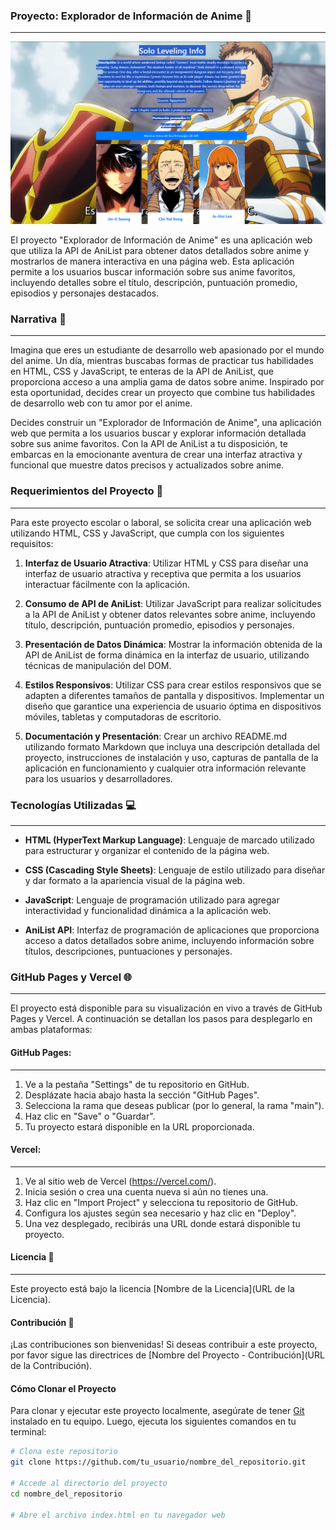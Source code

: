 ### Proyecto: Explorador de Información de Anime 🌟

---

![](portada.png)

El proyecto "Explorador de Información de Anime" es una aplicación web que utiliza la API de AniList para obtener datos detallados sobre anime y mostrarlos de manera interactiva en una página web. Esta aplicación permite a los usuarios buscar información sobre sus anime favoritos, incluyendo detalles sobre el título, descripción, puntuación promedio, episodios y personajes destacados.

### Narrativa 📖
---
Imagina que eres un estudiante de desarrollo web apasionado por el mundo del anime. Un día, mientras buscabas formas de practicar tus habilidades en HTML, CSS y JavaScript, te enteras de la API de AniList, que proporciona acceso a una amplia gama de datos sobre anime. Inspirado por esta oportunidad, decides crear un proyecto que combine tus habilidades de desarrollo web con tu amor por el anime.

Decides construir un "Explorador de Información de Anime", una aplicación web que permita a los usuarios buscar y explorar información detallada sobre sus anime favoritos. Con la API de AniList a tu disposición, te embarcas en la emocionante aventura de crear una interfaz atractiva y funcional que muestre datos precisos y actualizados sobre anime.

### Requerimientos del Proyecto 🚀
---
Para este proyecto escolar o laboral, se solicita crear una aplicación web utilizando HTML, CSS y JavaScript, que cumpla con los siguientes requisitos:

1. **Interfaz de Usuario Atractiva**: Utilizar HTML y CSS para diseñar una interfaz de usuario atractiva y receptiva que permita a los usuarios interactuar fácilmente con la aplicación.

2. **Consumo de API de AniList**: Utilizar JavaScript para realizar solicitudes a la API de AniList y obtener datos relevantes sobre anime, incluyendo título, descripción, puntuación promedio, episodios y personajes.

3. **Presentación de Datos Dinámica**: Mostrar la información obtenida de la API de AniList de forma dinámica en la interfaz de usuario, utilizando técnicas de manipulación del DOM.

4. **Estilos Responsivos**: Utilizar CSS para crear estilos responsivos que se adapten a diferentes tamaños de pantalla y dispositivos. Implementar un diseño que garantice una experiencia de usuario óptima en dispositivos móviles, tabletas y computadoras de escritorio.

5. **Documentación y Presentación**: Crear un archivo README.md utilizando formato Markdown que incluya una descripción detallada del proyecto, instrucciones de instalación y uso, capturas de pantalla de la aplicación en funcionamiento y cualquier otra información relevante para los usuarios y desarrolladores.

### Tecnologías Utilizadas 💻
---
- **HTML (HyperText Markup Language)**: Lenguaje de marcado utilizado para estructurar y organizar el contenido de la página web.

- **CSS (Cascading Style Sheets)**: Lenguaje de estilo utilizado para diseñar y dar formato a la apariencia visual de la página web.

- **JavaScript**: Lenguaje de programación utilizado para agregar interactividad y funcionalidad dinámica a la aplicación web.

- **AniList API**: Interfaz de programación de aplicaciones que proporciona acceso a datos detallados sobre anime, incluyendo información sobre títulos, descripciones, puntuaciones y personajes.

### GitHub Pages y Vercel 🌐
---
El proyecto está disponible para su visualización en vivo a través de GitHub Pages y Vercel. A continuación se detallan los pasos para desplegarlo en ambas plataformas:

#### GitHub Pages:
---
1. Ve a la pestaña "Settings" de tu repositorio en GitHub.
2. Desplázate hacia abajo hasta la sección "GitHub Pages".
3. Selecciona la rama que deseas publicar (por lo general, la rama "main").
4. Haz clic en "Save" o "Guardar".
5. Tu proyecto estará disponible en la URL proporcionada.

#### Vercel:
---
1. Ve al sitio web de Vercel (https://vercel.com/).
2. Inicia sesión o crea una cuenta nueva si aún no tienes una.
3. Haz clic en "Import Project" y selecciona tu repositorio de GitHub.
4. Configura los ajustes según sea necesario y haz clic en "Deploy".
5. Una vez desplegado, recibirás una URL donde estará disponible tu proyecto.


#### Licencia 📜

---
Este proyecto está bajo la licencia [Nombre de la Licencia](URL de la Licencia).

#### Contribución 🤝

¡Las contribuciones son bienvenidas! Si deseas contribuir a este proyecto, por favor sigue las directrices de [Nombre del Proyecto - Contribución](URL de la Contribución).

#### Cómo Clonar el Proyecto

Para clonar y ejecutar este proyecto localmente, asegúrate de tener [Git](https://git-scm.com) instalado en tu equipo. Luego, ejecuta los siguientes comandos en tu terminal:

```bash
# Clona este repositorio
git clone https://github.com/tu_usuario/nombre_del_repositorio.git

# Accede al directorio del proyecto
cd nombre_del_repositorio

# Abre el archivo index.html en tu navegador web
